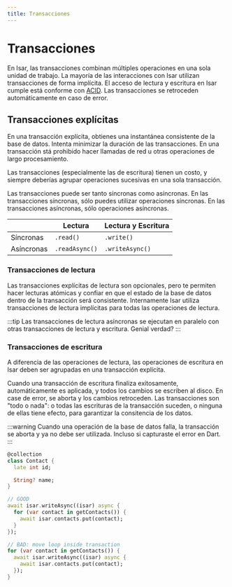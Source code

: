 ```yaml
---
title: Transacciones
---
```


# Transacciones

En Isar, las transacciones combinan múltiples operaciones en una sola unidad de trabajo. La mayoría de las interacciones con Isar utilizan transacciones de forma implícita. El acceso de lectura y escritura en Isar cumple está conforme con [ACID](https://es.wikipedia.org/wiki/ACID). Las transacciones se retroceden automáticamente en caso de error.

## Transacciones explícitas

En una transacción explícita, obtienes una instantánea consistente de la base de datos. Intenta minimizar la duración de las transacciones. En una transacción stá prohibido hacer llamadas de red u otras operaciones de largo procesamiento.

Las transacciones (especialmente las de escritura) tienen un costo, y siempre deberías agrupar operaciones sucesivas en una sola transacción.

Las transacciones puede ser tanto síncronas como asíncronas. En las transacciones síncronas, sólo puedes utilizar operaciones síncronas. En las transacciones asíncronas, sólo operaciones asíncronas.

|            | Lectura        | Lectura y Escritura |
| ---------- | -------------- | ------------------- |
| Síncronas  | `.read()`      | `.write()`          |
| Asíncronas | `.readAsync()` | `.writeAsync()`     |

### Transacciones de lectura

Las transacciones explícitas de lectura son opcionales, pero te permiten hacer lecturas atómicas y confiar en que el estado de la base de datos dentro de la transacción será consistente. Internamente Isar utiliza transacciones de lectura implícitas para todas las operaciones de lectura.

:::tip
Las transacciones de lectura asíncronas se ejecutan en paralelo con otras transacciones de lectura y escritura. Genial verdad?
:::

### Transacciones de escritura

A diferencia de las operaciones de lectura, las operaciones de escritura en Isar deben ser agrupadas en una transacción explícita.

Cuando una transacción de escritura finaliza exitosamente, automáticamente es aplicada, y todos los cambios se escriben al disco. En case de error, se aborta y los cambios retroceden. Las transacciones son "todo o nada": o todas las escrituras de la transacción suceden, o ninguna de ellas tiene efecto, para garantizar la consitencia de los datos.

:::warning
Cuando una operación de la base de datos falla, la transacción se aborta y ya no debe ser utilizada. Incluso si capturaste el error en Dart.
:::

```dart
@collection
class Contact {
  late int id;

  String? name;
}

// GOOD
await isar.writeAsync((isar) async {
  for (var contact in getContacts()) {
    await isar.contacts.put(contact);
  }
});

// BAD: move loop inside transaction
for (var contact in getContacts()) {
  await isar.writeAsync((isar) async {
    await isar.contacts.put(contact);
  });
}
```
